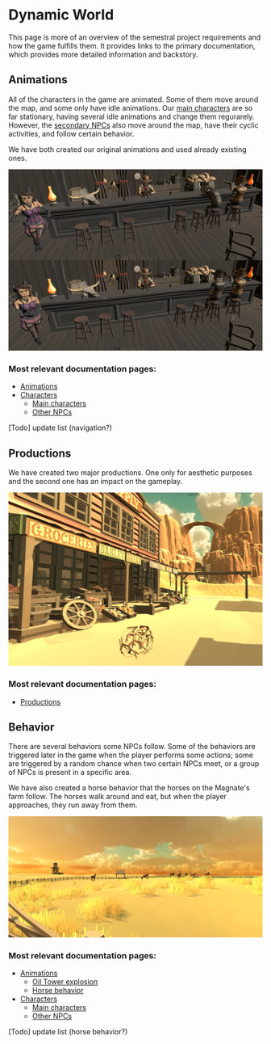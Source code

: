 # Dynamic World

This page is more of an overview of the semestral project requirements and how the game fulfills them. It provides links to the primary documentation, which provides more detailed information and backstory.

## Animations

All of the characters in the game are animated. Some of them move around the map, and some only have idle animations. Our [main characters](../main_characters.md) are so far stationary, having several idle animations and change them regurarely. However, the [secondary NPCs](../other_npcs.md) also move around the map, have their cyclic activities, and follow certain behavior.

We have both created our original animations and used already existing ones.

![](../img/animations/bar.png)

### Most relevant documentation pages:
- [Animations](../animations.md)
- [Characters](../characters.md)
    - [Main characters](../main_characters.md)
    - [Other NPCs](../other_npcs.md)
    
[Todo] update list (navigation?)

## Productions

We have created two major productions. One only for aesthetic purposes and the second one has an impact on the gameplay.

![](../img/productions/tumbleweed.png)

### Most relevant documentation pages:
- [Productions](../productions.md)

## Behavior

There are several behaviors some NPCs follow. Some of the behaviors are triggered later in the game when the player performs some actions; some are triggered by a random chance when two certain NPCs meet, or a group of NPCs is present in a specific area.

We have also created a horse behavior that the horses on the Magnate's farm follow. The horses walk around and eat, but when the player approaches, they run away from them.

![](../img/animations/horses/horses_1.png)
<!-- ![](../img/other_npcs/lisa_joe.png) -->


### Most relevant documentation pages:
- [Animations](../animations.md)
    - [Oil Tower explosion](../oil_tower.md)
    - [Horse behavior](../horses.md)
- [Characters](../characters.md)
    - [Main characters](../main_characters.md)
    - [Other NPCs](../other_npcs.md)

[Todo] update list (horse behavior?)